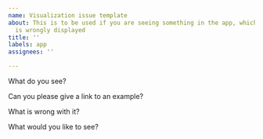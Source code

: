 ```yaml
---
name: Visualization issue template
about: This is to be used if you are seeing something in the app, which you think
  is wrongly displayed
title: ''
labels: app
assignees: ''

---
```


What do you see?

Can you please give a link to an example?

What is wrong with it?

What would you like to see?

